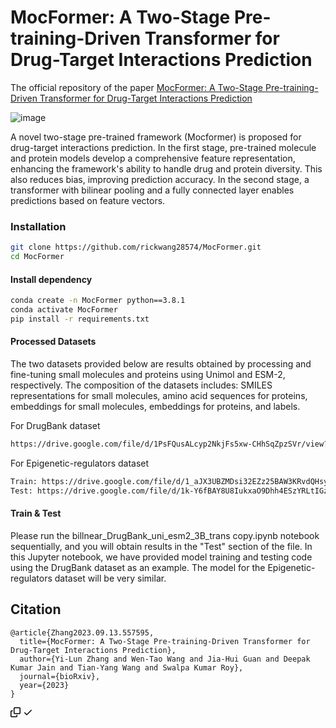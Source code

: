 # MocFormer: A Two-Stage Pre-training-Driven Transformer for Drug-Target Interactions Prediction

The official repository of the paper [MocFormer: A Two-Stage Pre-training-Driven Transformer for Drug-Target Interactions Prediction](https://www.biorxiv.org/content/10.1101/2023.09.13.557595v3)

![image](https://github.com/DHCGroup/MocFormer/assets/168347284/00738b73-32c5-4170-8502-1caf0302c310)

A novel two-stage pre-trained framework (Mocformer) is proposed for drug-target interactions prediction. In the first stage, pre-trained molecule and protein models develop a comprehensive feature representation, enhancing the framework's ability to handle drug and protein diversity. This also reduces bias, improving prediction accuracy. In the second stage, a transformer with bilinear pooling and a fully connected layer enables predictions based on feature vectors.

### Installation

```bash
git clone https://github.com/rickwang28574/MocFormer.git
cd MocFormer
```
#### Install dependency

```bash
conda create -n MocFormer python==3.8.1
conda activate MocFormer
pip install -r requirements.txt
```

#### Processed Datasets
The two datasets provided below are results obtained by processing and fine-tuning small molecules and proteins using Unimol and ESM-2, respectively. The composition of the datasets includes: SMILES representations for small molecules, amino acid sequences for proteins, embeddings for small molecules, embeddings for proteins, and labels.

For DrugBank dataset

```bash
https://drive.google.com/file/d/1PsFQusALcyp2NkjFs5xw-CHhSqZpzSVr/view?usp=sharing
```

For Epigenetic-regulators dataset

```bash
Train: https://drive.google.com/file/d/1_aJX3UBZMDsi32EZz25BAW3KRvdQHsy9/view?usp=sharing
Test: https://drive.google.com/file/d/1k-Y6fBAY8U8IukxaO9Dhh4ESzYRLtIGz/view?usp=sharing
```

#### Train & Test
Please run the billnear_DrugBank_uni_esm2_3B_trans copy.ipynb notebook sequentially, and you will obtain results in the "Test" section of the file. In this Jupyter notebook, we have provided model training and testing code using the DrugBank dataset as an example. The model for the Epigenetic-regulators dataset will be very similar.

## Citation
<div class="snippet-clipboard-content notranslate position-relative overflow-auto"><pre class="notranslate"><code>@article{Zhang2023.09.13.557595,
  title={MocFormer: A Two-Stage Pre-training-Driven Transformer for Drug-Target Interactions Prediction},
  author={Yi-Lun Zhang and Wen-Tao Wang and Jia-Hui Guan and Deepak Kumar Jain and Tian-Yang Wang and Swalpa Kumar Roy},
  journal={bioRxiv},
  year={2023}
}
</code></pre><div class="zeroclipboard-container position-absolute right-0 top-0">
    <clipboard-copy aria-label="Copy" class="ClipboardButton btn js-clipboard-copy m-2 p-0 tooltipped-no-delay" data-copy-feedback="Copied!" data-tooltip-direction="w" value="@article{Zhang2023.09.13.557595,
  title={MocFormer: A Two-Stage Pre-training-Driven Transformer for Drug-Target Interactions Prediction},
  author={Yi-Lun Zhang and Wen-Tao Wang and Jia-Hui Guan and Deepak Kumar Jain and Tian-Yang Wang and Swalpa Kumar Roy},
  journal={bioRxiv},
  year={2023}
}" tabindex="0" role="button" style="display: inherit;">
      <svg aria-hidden="true" height="16" viewBox="0 0 16 16" version="1.1" width="16" data-view-component="true" class="octicon octicon-copy js-clipboard-copy-icon m-2">
    <path d="M0 6.75C0 5.784.784 5 1.75 5h1.5a.75.75 0 0 1 0 1.5h-1.5a.25.25 0 0 0-.25.25v7.5c0 .138.112.25.25.25h7.5a.25.25 0 0 0 .25-.25v-1.5a.75.75 0 0 1 1.5 0v1.5A1.75 1.75 0 0 1 9.25 16h-7.5A1.75 1.75 0 0 1 0 14.25Z"></path><path d="M5 1.75C5 .784 5.784 0 6.75 0h7.5C15.216 0 16 .784 16 1.75v7.5A1.75 1.75 0 0 1 14.25 11h-7.5A1.75 1.75 0 0 1 5 9.25Zm1.75-.25a.25.25 0 0 0-.25.25v7.5c0 .138.112.25.25.25h7.5a.25.25 0 0 0 .25-.25v-7.5a.25.25 0 0 0-.25-.25Z"></path>
</svg>
      <svg aria-hidden="true" height="16" viewBox="0 0 16 16" version="1.1" width="16" data-view-component="true" class="octicon octicon-check js-clipboard-check-icon color-fg-success d-none m-2">
    <path d="M13.78 4.22a.75.75 0 0 1 0 1.06l-7.25 7.25a.75.75 0 0 1-1.06 0L2.22 9.28a.751.751 0 0 1 .018-1.042.751.751 0 0 1 1.042-.018L6 10.94l6.72-6.72a.75.75 0 0 1 1.06 0Z"></path>
</svg>
    </clipboard-copy>
  </div></div>

